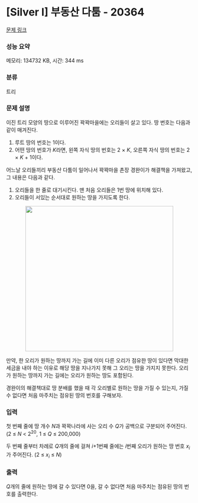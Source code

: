 # [Silver I] 부동산 다툼 - 20364 

[문제 링크](https://www.acmicpc.net/problem/20364) 

### 성능 요약

메모리: 134732 KB, 시간: 344 ms

### 분류

트리

### 문제 설명

<p>이진 트리 모양의 땅으로 이루어진 꽉꽉마을에는 오리들이 살고 있다. 땅 번호는 다음과 같이 매겨진다.</p>

<ol>
	<li>루트 땅의 번호는 1이다.</li>
	<li>어떤 땅의 번호가 <em>K</em>라면, 왼쪽 자식 땅의 번호는 2 × <em>K</em>, 오른쪽 자식 땅의 번호는 2 × <em>K </em>+ 1이다.</li>
</ol>

<p>어느날 오리들끼리 부동산 다툼이 일어나서 꽉꽉마을 촌장 경완이가 해결책을 가져왔고, 그 내용은 다음과 같다.</p>

<ol>
	<li>오리들을 한 줄로 대기시킨다. 맨 처음 오리들은 1번 땅에 위치해 있다.</li>
	<li>오리들이 서있는 순서대로 원하는 땅을 가지도록 한다.</li>
</ol>

<p style="text-align: center;"><img alt="" src="https://upload.acmicpc.net/1916169a-8540-4a0d-a7c9-889d6afe2842/-/preview/" style="height: 392px; width: 400px;"></p>

<p>만약, 한 오리가 원하는 땅까지 가는 길에 이미 다른 오리가 점유한 땅이 있다면 막대한 세금을 내야 하는 이유로 해당 땅을 지나가지 못해 그 오리는 땅을 가지지 못한다. 오리가 원하는 땅까지 가는 길에는 오리가 원하는 땅도 포함된다.</p>

<ol>
</ol>

<p>경완이의 해결책대로 땅 분배를 했을 때 각 오리별로 원하는 땅을 가질 수 있는지, 가질 수 없다면 처음 마주치는 점유된 땅의 번호를 구해보자.</p>

### 입력 

 <p>첫 번째 줄에 땅 개수 <em>N</em>과 꽉꽉나라에 사는 오리 수 <em>Q</em>가 공백으로 구분되어 주어진다. (2 ≤ <em>N</em> < 2<sup>20</sup>, 1 ≤ <em>Q</em> ≤ 200,000)</p>

<p>두 번째 줄부터 차례로 <em>Q</em>개의 줄에 걸쳐 <em>i</em>+1번째 줄에는 <em>i</em>번째 오리가 원하는 땅 번호 <em>x<sub>i</sub></em>가 주어진다. (2 ≤ <em>x<sub>i</sub></em> ≤ <em>N</em>)</p>

### 출력 

 <p><em>Q</em>개의 줄에 원하는 땅에 갈 수 있다면 0을, 갈 수 없다면 처음 마주치는 점유된 땅의 번호를 출력한다.</p>

